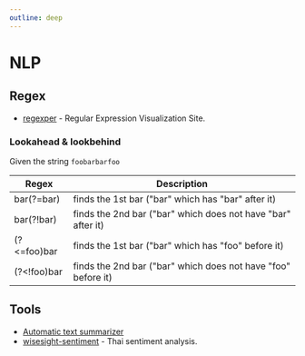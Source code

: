 ```yaml
---
outline: deep
---
```


# NLP

## Regex

- [regexper](https://regexper.com) - Regular Expression Visualization Site.

### Lookahead & lookbehind

Given the string `foobarbarfoo`

| Regex       | Description                                                   |
| ----------- | ------------------------------------------------------------- |
| bar(?=bar)  | finds the 1st bar ("bar" which has "bar" after it)            |
| bar(?!bar)  | finds the 2nd bar ("bar" which does not have "bar" after it)  |
| (?<=foo)bar | finds the 1st bar ("bar" which has "foo" before it)           |
| (?<!foo)bar | finds the 2nd bar ("bar" which does not have "foo" before it) |

## Tools

- [Automatic text summarizer](https://github.com/miso-belica/sumy)
- [wisesight-sentiment](https://github.com/PyThaiNLP/wisesight-sentiment) - Thai sentiment analysis.
